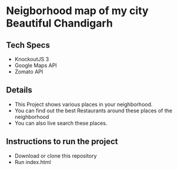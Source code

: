 # Neigborhood map of my city Beautiful Chandigarh

## Tech Specs
+ KnockoutJS 3
+ Google Maps API
+ Zomato API

## Details
+ This Project shows various places in your neighborhood.
+ You can find out the best Restaurants around these places of the neighborhood
+ You can also live search these places.

## Instructions to run the project
+ Download or clone this repository
+ Run index.html

